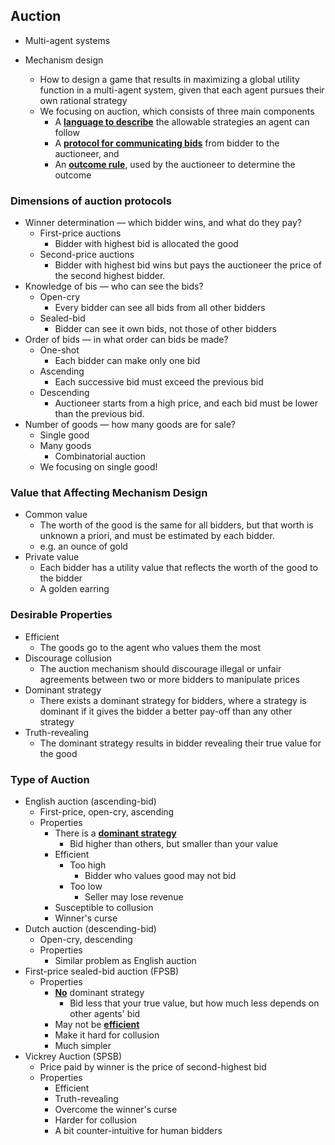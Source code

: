 ## Auction

- Multi-agent systems

- Mechanism design

  - How to design a game that results in maximizing a global utility function in a multi-agent system, given that each agent pursues their own rational strategy
  - We focusing on auction, which consists of three main components
    - A **<u>language to describe</u>** the allowable strategies an agent can follow
    - A **<u>protocol for communicating bids</u>** from bidder to the auctioneer, and
    - An **<u>outcome rule</u>**, used by the auctioneer to determine the outcome

  

### Dimensions of auction protocols

- Winner determination — which bidder wins, and what do they pay?
  - First-price auctions
    - Bidder with highest bid is allocated the good
  - Second-price auctions
    - Bidder with highest bid wins but pays the auctioneer the price of the second highest bidder.
- Knowledge of bis — who can see the bids?
  - Open-cry
    - Every bidder can see all bids from all other bidders
  - Sealed-bid
    - Bidder can see it own bids, not those of other bidders
- Order of bids — in what order can bids be made?
  - One-shot
    - Each bidder can make only one bid
  - Ascending
    - Each successive bid must exceed the previous bid
  - Descending
    - Auctioneer starts from a high price, and each bid must be lower than the previous bid.
- Number of goods — how many goods are for sale?
  - Single good
  - Many goods
    - Combinatorial auction
  - We focusing on single good!



### Value that Affecting Mechanism Design

- Common value
  - The worth of the good is the same for all bidders, but that worth is unknown a priori, and must be estimated by each bidder.
  - e.g. an ounce of gold
- Private value
  - Each bidder has a utility value that reflects the worth of the good to the bidder
  - A golden earring



### Desirable Properties

- Efficient
  - The goods go to the agent who values them the most
- Discourage collusion
  - The auction mechanism should discourage illegal or unfair agreements between two or more bidders to manipulate prices
- Dominant strategy
  - There exists a dominant strategy for bidders, where a strategy is dominant if it gives the bidder a better pay-off than any other strategy
- Truth-revealing
  - The dominant strategy results in bidder revealing their true value for the good





### Type of Auction

- English auction (ascending-bid)
  - First-price, open-cry, ascending
  - Properties
    - There is a **<u>dominant strategy</u>**
      - Bid higher than others, but smaller than your value
    - Efficient
      - Too high
        - Bidder who values good may not bid
      - Too low
        - Seller may lose revenue
    - Susceptible to collusion
    - Winner's curse
- Dutch auction (descending-bid)
  - Open-cry, descending
  - Properties
    - Similar problem as English auction
- First-price sealed-bid auction (FPSB)
  - Properties
    - **<u>No</u>** dominant strategy
      - Bid less that your true value, but how much less depends on other agents' bid
    - May not be **<u>efficient</u>**
    - Make it hard for collusion
    - Much simpler
- Vickrey Auction (SPSB)
  - Price paid by winner is the price of second-highest bid
  - Properties
    - Efficient
    - Truth-revealing
    - Overcome the winner's curse
    - Harder for collusion
    - A bit counter-intuitive for human bidders





